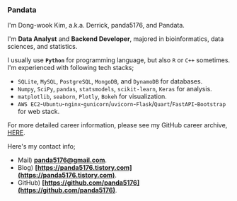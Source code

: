 ### Pandata

I'm Dong-wook Kim, a.k.a. Derrick, panda5176, and Pandata.

I'm **Data Analyst** and **Backend Developer**, majored in bioinformatics, data sciences, and statistics.

I usually use **`Python`** for programming language, but also `R` or `C++` sometimes. I'm experienced with following tech stacks;

- `SQLite`, `MySQL`, `PostgreSQL`, `MongoDB`, and `DynamoDB` for databases.
- `Numpy`, `SciPy`, `pandas`, `statsmodels`, `scikit-learn`, `Keras` for analysis.
- `matplotlib`, `seaborn`, `Plotly`, `Bokeh` for visualization.
- `AWS EC2`-`Ubuntu`-`nginx`-`gunicorn`/`uvicorn`-`Flask`/`Quart`/`FastAPI`-`Bootstrap` for web stack.

For more detailed career information, please see my GitHub career archive, [HERE](https://github.com/panda5176/panda5176/blob/main/CAREER.md).

Here's my contact info;

- Mail) **panda5176@gmail.com**.
- Blog) **[https://panda5176.tistory.com](https://panda5176.tistory.com)**.
- GitHub) **[https://github.com/panda5176](https://github.com/panda5176)**.
